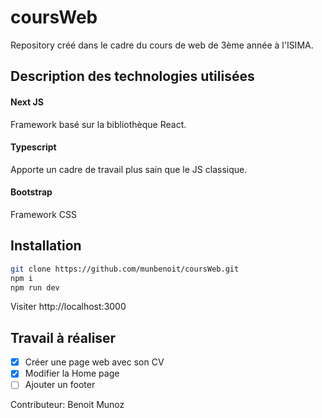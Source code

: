 # coursWeb

Repository créé dans le cadre du cours de web de 3ème année à l'ISIMA.

## Description des technologies utilisées

#### Next JS

Framework basé sur la bibliothèque React.

#### Typescript

Apporte un cadre de travail plus sain que le JS classique.

#### Bootstrap

Framework CSS

## Installation

```bash
git clone https://github.com/munbenoit/coursWeb.git
npm i
npm run dev
```

Visiter http://localhost:3000

## Travail à réaliser

- [x] Créer une page web avec son CV
- [x] Modifier la Home page
- [ ] Ajouter un footer

Contributeur: Benoit Munoz
